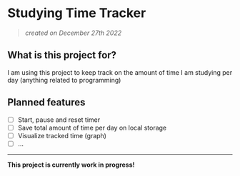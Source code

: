# Studying Time Tracker
> *created on December 27th 2022*

## What is this project for?
I am using this project to keep track on the amount of time I am studying per day (anything related to programming)

## Planned features
- [ ] Start, pause and reset timer
- [ ] Save total amount of time per day on local storage
- [ ] Visualize tracked time (graph)
- [ ] ...

---

**This project is currently work in progress!**
